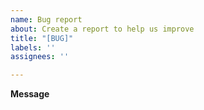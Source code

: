```yaml
---
name: Bug report
about: Create a report to help us improve
title: "[BUG]"
labels: ''
assignees: ''

---
```


**Message**
